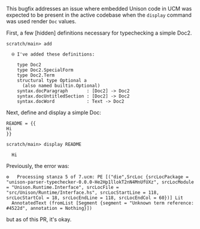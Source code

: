 This bugfix addresses an issue where embedded Unison code in UCM was expected to be present in the active codebase when the `display` command was used render `Doc` values.

First, a few \[hidden\] definitions necessary for typechecking a simple Doc2.

``` ucm
scratch/main> add

  ⍟ I've added these definitions:
  
    type Doc2
    type Doc2.SpecialForm
    type Doc2.Term
    structural type Optional a
      (also named builtin.Optional)
    syntax.docParagraph       : [Doc2] -> Doc2
    syntax.docUntitledSection : [Doc2] -> Doc2
    syntax.docWord            : Text -> Doc2

```
Next, define and display a simple Doc:

``` unison
README = {{
Hi
}}
```

``` ucm
scratch/main> display README

  Hi

```
Previously, the error was:

    ⚙️   Processing stanza 5 of 7.ucm: PE [("die",SrcLoc {srcLocPackage = "unison-parser-typechecker-0.0.0-He2Hp1llokT2nN4MnUfUXz", srcLocModule = "Unison.Runtime.Interface", srcLocFile = "src/Unison/Runtime/Interface.hs", srcLocStartLine = 118, srcLocStartCol = 18, srcLocEndLine = 118, srcLocEndCol = 60})] Lit
      AnnotatedText (fromList [Segment {segment = "Unknown term reference: #4522d", annotation = Nothing}])

but as of this PR, it's okay.

